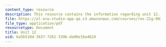 ```yaml
---
content_type: resource
description: This resource contains the information regarding unit 12.
file: https://ol-ocw-studio-app-qa.s3.amazonaws.com/courses/res-21g-003-learning-chinese-a-foundation-course-in-mandarin-spring-2011/ba5b510d36377261339bda90e19a462d_MITRES_21G_003S11_unit12.pdf
file_type: application/pdf
resourcetype: Document
title: Unit 12
uid: ba5b510d-3637-7261-339b-da90e19a462d
---
```

